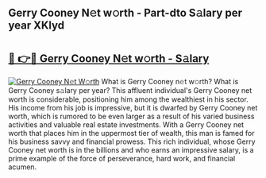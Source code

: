 ## Gerry Cooney N𝚎t w𝚘rth - Part-dto S𝚊lary per year XKlyd

# <h2><a href="http://gc2jq7y.nevu.top/?p=Gerry+Cooney">🔗 👉🔴 Gerry Cooney N𝚎t w𝚘rth - S𝚊lary</a></h2>

[![Gerry Cooney N𝚎t W𝚘rth](https://i.imgur.com/Oavwk0R.jpeg)](http://gc2jq7y.nevu.top/?p=Gerry+Cooney)
What is Gerry Cooney n𝚎t w𝚘rth? What is Gerry Cooney s𝚊lary per year?
This affluent individual's Gerry Cooney net worth is considerable, positioning him among the wealthiest in his sector. His income from his job is impressive, but it is dwarfed by Gerry Cooney net worth, which is rumored to be even larger as a result of his varied business activities and valuable real estate investments. With a Gerry Cooney net worth that places him in the uppermost tier of wealth, this man is famed for his business savvy and financial prowess. This rich individual, whose Gerry Cooney net worth is in the billions and who earns an impressive salary, is a prime example of the force of perseverance, hard work, and financial acumen.
